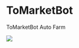 # ToMarketBot
ToMarketBot Auto Farm

![](http://visit.parselecom.com/Api/Visit/glad-tidings/ToMarketBot/C1876B)
